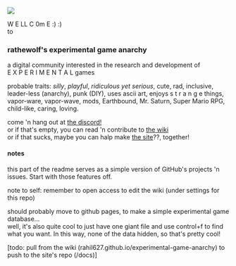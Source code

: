 ![](image.jpg?raw=true)

W E LL C 0m E :) :)  
to  
### rathewolf's experimental game anarchy
a digital community interested in the research and development of  
E X P E R I M E N T A L games

probable traits: *silly*, *playful*, *ridiculous yet serious*, cute, rad, inclusive, leader-less (anarchy), punk (DIY), uses ascii art, enjoys s t r a n g e things, vapor-ware, vapor-wave, mods, Earthbound, Mr. Saturn, Super Mario RPG, child-like, caring, loving.

come 'n hang out at [the discord!](https://discord.gg/BsUq9n3)\
or if that's empty, you can read 'n contribute to [the wiki](https://github.com/Rahil627/experimental-game-anarchy/wiki)\
or if that sucks, maybe you can halp make [the site](https://ega.willowolf.com)??, together!

#### notes
this part of the readme serves as a simple version of GitHub's projects 'n issues. Start with those features off.

note to self: remember to open access to edit the wiki (under settings for this repo)

should probably move to github pages, to make a simple experimental game database...  
well, it's also quite cool to just have one giant file and use control+f to find what you want. In this way, none of the data hidden, so that's pretty cool!

[todo: pull from the wiki (rahil627.github.io/experimental-game-anarchy) to push to the site's repo (/docs)]
